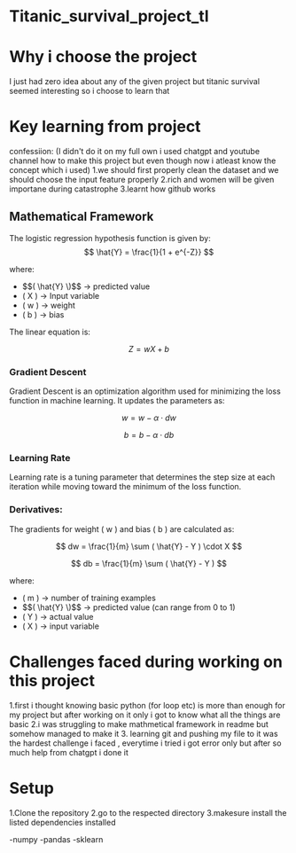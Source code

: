 ﻿# Titanic_survival_project_tl
 
# Why i choose the project 
I just had zero idea about any of the given project but titanic survival seemed interesting so i choose to learn that

# Key learning from project
confessiion: (I didn't do it on my full own i used chatgpt and youtube channel how to make this project but even though now i atleast know the concept which i used)
1.we should first properly clean the dataset and we should choose the input feature properly
2.rich and women will be given importane during catastrophe
3.learnt how github works 


## Mathematical Framework

The logistic regression hypothesis function is given by:
$$
\hat{Y} = \frac{1}{1 + e^{-Z}}
$$

where:

- \$$( \hat{Y} \)$$ → predicted value  
- \( X \) → Input variable  
- \( w \) → weight  
- \( b \) → bias  

The linear equation is:

$$
Z = wX + b
$$

### **Gradient Descent**
Gradient Descent is an optimization algorithm used for minimizing the loss function in machine learning. It updates the parameters as:

$$
w = w - \alpha \cdot dw
$$

$$
b = b - \alpha \cdot db
$$

### **Learning Rate**
Learning rate is a tuning parameter that determines the step size at each iteration while moving toward the minimum of the loss function.

### **Derivatives:**

The gradients for weight \( w \) and bias \( b \) are calculated as:

$$
dw = \frac{1}{m} \sum ( \hat{Y} - Y ) \cdot X
$$

$$
db = \frac{1}{m} \sum ( \hat{Y} - Y )
$$

where:

- \( m \) → number of training examples  
- \$$( \hat{Y} \)$$ → predicted value  (can range from 0 to 1)
- \( Y \) → actual value  
- \( X \) → input variable


# Challenges faced during working on this project
1.first i thought knowing basic python (for loop etc) is more than enough for my project  but after working on it only i got to know what all the things are basic
2.i was struggling to make mathmetical framework in readme but somehow managed to make it
3. learning git and pushing my file to it was the hardest challenge i faced , everytime i tried  i got error only but after so much help from chatgpt i done it

# Setup 
1.Clone the repository 
2.go to the respected directory 
3.makesure install the listed dependencies installed 

-numpy 
-pandas
-sklearn

